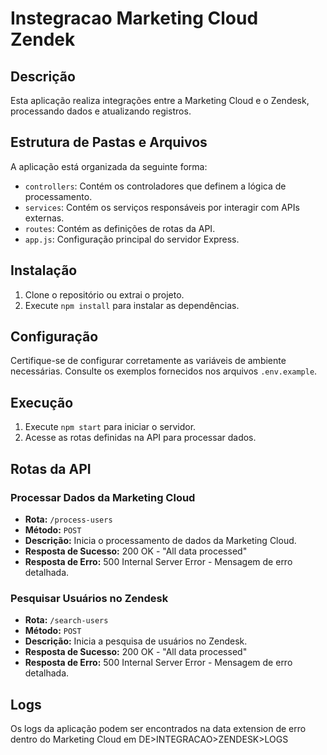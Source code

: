 # Instegracao Marketing Cloud Zendek

## Descrição
Esta aplicação realiza integrações entre a Marketing Cloud e o Zendesk, processando dados e atualizando registros.

## Estrutura de Pastas e Arquivos
A aplicação está organizada da seguinte forma:

- `controllers`: Contém os controladores que definem a lógica de processamento.
- `services`: Contém os serviços responsáveis por interagir com APIs externas.
- `routes`: Contém as definições de rotas da API.
- `app.js`: Configuração principal do servidor Express.

## Instalação
1. Clone o repositório ou extrai o projeto.
2. Execute `npm install` para instalar as dependências.

## Configuração
Certifique-se de configurar corretamente as variáveis de ambiente necessárias. Consulte os exemplos fornecidos nos arquivos `.env.example`.

## Execução
1. Execute `npm start` para iniciar o servidor.
2. Acesse as rotas definidas na API para processar dados.

## Rotas da API

### Processar Dados da Marketing Cloud
- **Rota:** `/process-users`
- **Método:** `POST`
- **Descrição:** Inicia o processamento de dados da Marketing Cloud.
- **Resposta de Sucesso:** 200 OK - "All data processed"
- **Resposta de Erro:** 500 Internal Server Error - Mensagem de erro detalhada.

### Pesquisar Usuários no Zendesk
- **Rota:** `/search-users`
- **Método:** `POST`
- **Descrição:** Inicia a pesquisa de usuários no Zendesk.
- **Resposta de Sucesso:** 200 OK - "All data processed"
- **Resposta de Erro:** 500 Internal Server Error - Mensagem de erro detalhada.

## Logs
Os logs da aplicação podem ser encontrados na data extension de erro dentro do Marketing Cloud em DE>INTEGRACAO>ZENDESK>LOGS


